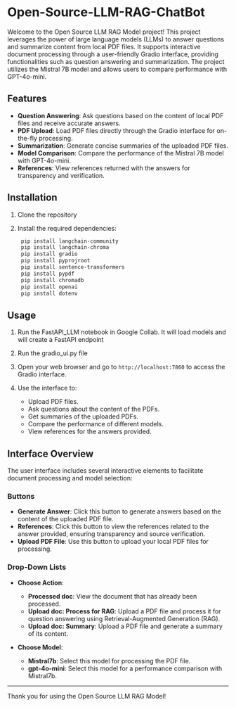 # Open-Source-LLM-RAG-ChatBot

Welcome to the Open Source LLM RAG Model project! This project leverages the power of large language models (LLMs) to answer questions and summarize content from local PDF files. It supports interactive document processing through a user-friendly Gradio interface, providing functionalities such as question answering and summarization. The project utilizes the Mistral 7B model and allows users to compare performance with GPT-4o-mini.

## Features

- **Question Answering**: Ask questions based on the content of local PDF files and receive accurate answers.
- **PDF Upload**: Load PDF files directly through the Gradio interface for on-the-fly processing.
- **Summarization**: Generate concise summaries of the uploaded PDF files.
- **Model Comparison**: Compare the performance of the Mistral 7B model with GPT-4o-mini.
- **References**: View references returned with the answers for transparency and verification.

## Installation

1. Clone the repository

2. Install the required dependencies:

    ```sh
     pip install langchain-community
     pip install langchain-chroma
     pip install gradio
     pip install pyprojroot
     pip install sentence-transformers
     pip install pypdf
     pip install chromadb
     pip install openai
     pip install dotenv
    ```

## Usage

1. Run the FastAPI_LLM notebook in Google Collab. It will load models and will create a FastAPI endpoint

1. Run the gradio_ui.py file

2. Open your web browser and go to `http://localhost:7860` to access the Gradio interface.

3. Use the interface to:
    - Upload PDF files.
    - Ask questions about the content of the PDFs.
    - Get summaries of the uploaded PDFs.
    - Compare the performance of different models.
    - View references for the answers provided.

## Interface Overview

The user interface includes several interactive elements to facilitate document processing and model selection:

### Buttons

- **Generate Answer**: Click this button to generate answers based on the content of the uploaded PDF file.
- **References**: Click this button to view the references related to the answer provided, ensuring transparency and source verification.
- **Upload PDF File**: Use this button to upload your local PDF files for processing.

### Drop-Down Lists

- **Choose Action**:
  - **Processed doc**: View the document that has already been processed.
  - **Upload doc: Process for RAG**: Upload a PDF file and process it for question answering using Retrieval-Augmented Generation (RAG).
  - **Upload doc: Summary**: Upload a PDF file and generate a summary of its content.

- **Choose Model**:
  - **Mistral7b**: Select this model for processing the PDF file.
  - **gpt-4o-mini**: Select this model for a performance comparison with Mistral7b.
    
---

Thank you for using the Open Source LLM RAG Model!
